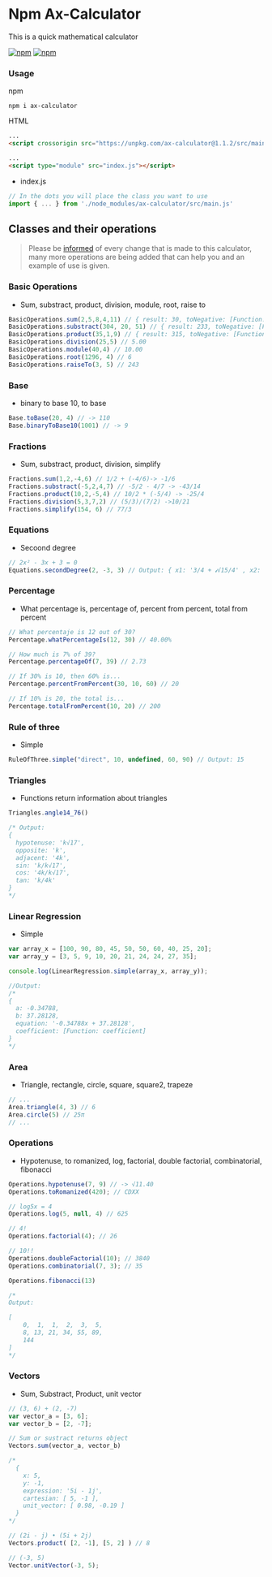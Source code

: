 # Npm Ax-Calculator
This is a quick mathematical calculator

<a href="https://www.npmjs.com/package/ax-calculator">![npm](https://img.shields.io/npm/v/ax-calculator)</a>
<a href="https://www.npmjs.com/package/ax-calculator">![npm](https://img.shields.io/npm/dm/ax-calculator)</a>

### Usage

npm
```
npm i ax-calculator
```

HTML
```html
...
<script crossorigin src="https://unpkg.com/ax-calculator@1.1.2/src/main.js"></script>

...
<script type="module" src="index.js"></script>
```

- index.js
```js
// In the dots you will place the class you want to use
import { ... } from './node_modules/ax-calculator/src/main.js'
```

## Classes and their operations
> Please be [informed](https://github.com/donatto-minaya/npm-ax-calculator/releases) of every change that is made to this calculator, many more operations are being added that can help you and an example of use is given.
### Basic Operations
- Sum, substract, product, division, module, root, raise to
```js
BasicOperations.sum(2,5,8,4,11) // { result: 30, toNegative: [Function: toNegative] }
BasicOperations.substract(304, 20, 51) // { result: 233, toNegative: [Function: toNegative] }
BasicOperations.product(35,1,9) // { result: 315, toNegative: [Function: toNegative] }
BasicOperations.division(25,5) // 5.00
BasicOperations.module(40,4) // 10.00
BasicOperations.root(1296, 4) // 6
BasicOperations.raiseTo(3, 5) // 243
```

### Base
- binary to base 10, to base
```js
Base.toBase(20, 4) // -> 110
Base.binaryToBase10(1001) // -> 9
```

### Fractions
- Sum, substract, product, division, simplify
```js
Fractions.sum(1,2,-4,6) // 1/2 + (-4/6)-> -1/6
Fractions.substract(-5,2,4,7) // -5/2 - 4/7 -> -43/14
Fractions.product(10,2,-5,4) // 10/2 * (-5/4) -> -25/4
Fractions.division(5,3,7,2) // (5/3)/(7/2) ->10/21
Fractions.simplify(154, 6) // 77/3
```

### Equations
- Secoond degree
```js
// 2x² - 3x + 3 = 0
Equations.secondDegree(2, -3, 3) // Output: { x1: '3/4 + 𝓲√15/4' , x2: '3/4 - 𝓲√15/4'  }
```

### Percentage
- What percentage is, percentage of, percent from percent, total from percent
```js
// What percentaje is 12 out of 30?
Percentage.whatPercentageIs(12, 30) // 40.00%

// How much is 7% of 39?
Percentage.percentageOf(7, 39) // 2.73

// If 30% is 10, then 60% is...
Percentage.percentFromPercent(30, 10, 60) // 20

// If 10% is 20, the total is...
Percentage.totalFromPercent(10, 20) // 200
```

### Rule of three
- Simple
```js
RuleOfThree.simple("direct", 10, undefined, 60, 90) // Output: 15
```

### Triangles
- Functions return information about triangles
```js
Triangles.angle14_76()

/* Output:
{
  hypotenuse: 'k√17',
  opposite: 'k',
  adjacent: '4k',
  sin: 'k/k√17',
  cos: '4k/k√17',
  tan: 'k/4k'
}
*/
```

### Linear Regression
- Simple
```js
var array_x = [100, 90, 80, 45, 50, 50, 60, 40, 25, 20];
var array_y = [3, 5, 9, 10, 20, 21, 24, 24, 27, 35];

console.log(LinearRegression.simple(array_x, array_y));

//Output:
/*
{
  a: -0.34788,
  b: 37.28128,
  equation: '-0.34788x + 37.28128',
  coefficient: [Function: coefficient]
}
*/
```

### Area
- Triangle, rectangle, circle, square, square2, trapeze
```js
// ...
Area.triangle(4, 3) // 6
Area.circle(5) // 25π
// ...
```

### Operations
- Hypotenuse, to romanized, log, factorial, double factorial, combinatorial, fibonacci
```js
Operations.hypotenuse(7, 9) // -> √11.40
Operations.toRomanized(420); // CDXX

// log5x = 4
Operations.log(5, null, 4) // 625

// 4!
Operations.factorial(4); // 26

// 10!!
Operations.doubleFactorial(10); // 3840
Operations.combinatorial(7, 3); // 35

Operations.fibonacci(13)

/*
Output:

[
    0,  1,  1,  2,  3,  5,
    8, 13, 21, 34, 55, 89,
    144
]
*/
```

### Vectors
- Sum, Substract, Product, unit vector
```js
// (3, 6) + (2, -7)
var vector_a = [3, 6];
var vector_b = [2, -7];

// Sum or sustract returns object
Vectors.sum(vector_a, vector_b)

/*
  {
    x: 5,
    y: -1,
    expression: '5i - 1j',
    cartesian: [ 5, -1 ],
    unit_vector: [ 0.98, -0.19 ]
  }
*/

// (2i - j) • (5i + 2j)
Vectors.product( [2, -1], [5, 2] ) // 8

// (-3, 5)
Vector.unitVector(-3, 5);
```
